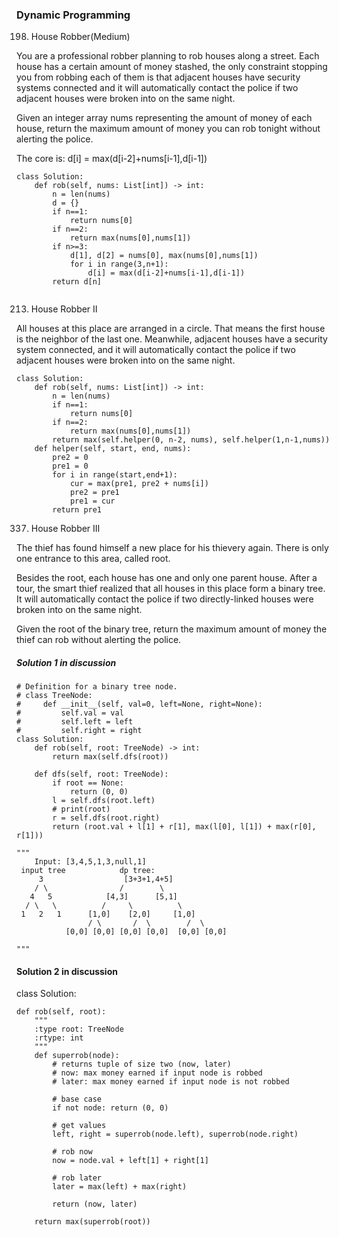 ### Dynamic Programming
198. House Robber(Medium)

You are a professional robber planning to rob houses along a street. Each house has a certain amount of money stashed, the only constraint stopping you from robbing each of them is that adjacent houses have security systems connected and it will automatically contact the police if two adjacent houses were broken into on the same night.

Given an integer array nums representing the amount of money of each house, return the maximum amount of money you can rob tonight without alerting the police.

The core is: d[i] = max(d[i-2]+nums[i-1],d[i-1])
````
class Solution:
    def rob(self, nums: List[int]) -> int:
        n = len(nums)
        d = {}
        if n==1:
            return nums[0]
        if n==2:
            return max(nums[0],nums[1])
        if n>=3:
            d[1], d[2] = nums[0], max(nums[0],nums[1])
            for i in range(3,n+1):
                d[i] = max(d[i-2]+nums[i-1],d[i-1])
        return d[n]
                
 ````
 213. House Robber II
 
 All houses at this place are arranged in a circle. That means the first house is the neighbor of the last one. Meanwhile, adjacent houses have a security system connected, and it will automatically contact the police if two adjacent houses were broken into on the same night.
````
class Solution:
    def rob(self, nums: List[int]) -> int:
        n = len(nums)
        if n==1:
            return nums[0]
        if n==2:
            return max(nums[0],nums[1])
        return max(self.helper(0, n-2, nums), self.helper(1,n-1,nums))               
    def helper(self, start, end, nums):
        pre2 = 0
        pre1 = 0
        for i in range(start,end+1):
            cur = max(pre1, pre2 + nums[i])
            pre2 = pre1
            pre1 = cur    
        return pre1
````
337. House Robber III

The thief has found himself a new place for his thievery again. There is only one entrance to this area, called root.

Besides the root, each house has one and only one parent house. After a tour, the smart thief realized that all houses in this place form a binary tree. It will automatically contact the police if two directly-linked houses were broken into on the same night.

Given the root of the binary tree, return the maximum amount of money the thief can rob without alerting the police.

##### Solution 1 in discussion
````
# Definition for a binary tree node.
# class TreeNode:
#     def __init__(self, val=0, left=None, right=None):
#         self.val = val
#         self.left = left
#         self.right = right
class Solution:
    def rob(self, root: TreeNode) -> int:
        return max(self.dfs(root))
    
    def dfs(self, root: TreeNode):
        if root == None:
            return (0, 0)
        l = self.dfs(root.left)
        # print(root)
        r = self.dfs(root.right)
        return (root.val + l[1] + r[1], max(l[0], l[1]) + max(r[0], r[1]))

"""
    Input: [3,4,5,1,3,null,1]
 input tree            dp tree:
     3                  [3+3+1,4+5]
    / \                /        \
   4   5            [4,3]      [5,1]
  / \   \          /     \          \
 1   2   1      [1,0]    [2,0]     [1,0]
                / \       /  \        /  \
           [0,0] [0,0] [0,0] [0,0]  [0,0] [0,0]
    
"""   
````

#### Solution 2 in discussion

class Solution:
    
    def rob(self, root):
        """
        :type root: TreeNode
        :rtype: int
        """
        def superrob(node):
            # returns tuple of size two (now, later)
            # now: max money earned if input node is robbed
            # later: max money earned if input node is not robbed
            
            # base case
            if not node: return (0, 0)
            
            # get values
            left, right = superrob(node.left), superrob(node.right)
            
            # rob now
            now = node.val + left[1] + right[1]
            
            # rob later
            later = max(left) + max(right)
            
            return (now, later)
            
        return max(superrob(root))
